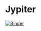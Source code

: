 # Jypiter
[![Binder](https://mybinder.org/badge.svg)](https://mybinder.org/v2/gh/ibpavlov/Jypiter/master)
